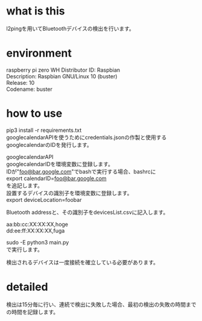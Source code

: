 # what is this  
l2pingを用いてBluetoothデバイスの検出を行います。
# environment  
raspberry pi zero WH
Distributor ID: Raspbian  
Description:    Raspbian GNU/Linux 10 (buster)  
Release:        10  
Codename:       buster  

# how to use  
pip3 install -r requirements.txt  
googlecalendarAPIを使うためにcredentials.jsonの作製と使用するgooglecalendarのIDを発行します。  

googlecalendarAPI  
googlecalendarIDを環境変数に登録します。    
IDが"foo@bar.google.com"でbashで実行する場合、bashrcに  
export calendarID=foo@bar.google.com  
を追記します。  
設置するデバイスの識別子を環境変数に登録します。  
export deviceLocation=foobar  

Bluetooth addressと、その識別子をdevicesList.csvに記入します。 

aa:bb:cc:XX:XX:XX,hoge  
dd:ee:ff:XX:XX:XX,fuga  

sudo -E python3 main.py  
で実行します。

検出されるデバイスは一度接続を確立している必要があります。
# detailed  
検出は15分毎に行い、連続で検出に失敗した場合、最初の検出の失敗の時間までの時間を記録します。
